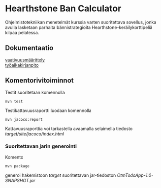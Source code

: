 # Hearthstone Ban Calculator    
Ohjelmistotekniikan menetelmät kurssia varten suoritettava sovellus, jonka avulla lasketaan parhaita bännistrategioita Hearthstone-keräilykorttipeliä kilpaa pelatessa. 

## Dokumentaatio
[vaativuusmäärittely](https://github.com/AnttiLammi/otm-harjoitustyo/blob/master/dokumentaatio/vaativuusm%C3%A4%C3%A4rittely.md)    
[työaikakirjanpito](https://github.com/AnttiLammi/otm-harjoitustyo/blob/master/dokumentaatio/tuntikirjanpito.md)

## Komentorivitoiminnot
Testit suoritetaan komennolla   

```
mvn test    
```
Testikattavuusraportti luodaan komennolla

```
mvn jacoco:report
```

Kattavuusraporttia voi tarkastella avaamalla selaimella tiedosto _target/site/jacoco/index.html_

### Suoritettavan jarin generointi

Komento

```
mvn package
```

generoi hakemistoon _target_ suoritettavan jar-tiedoston _OtmTodoApp-1.0-SNAPSHOT.jar_
